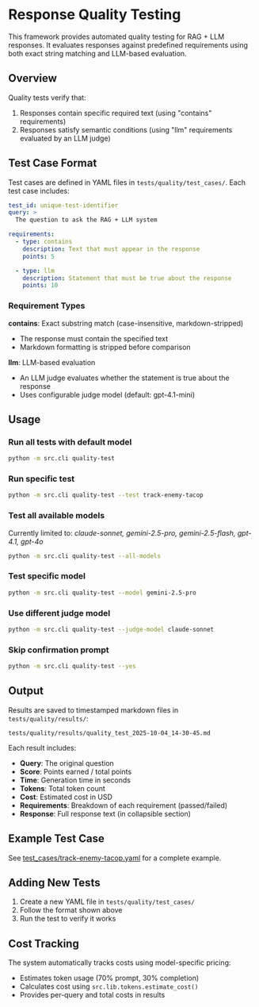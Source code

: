 # Response Quality Testing

This framework provides automated quality testing for RAG + LLM responses. It evaluates responses against predefined requirements using both exact string matching and LLM-based evaluation.

## Overview

Quality tests verify that:
1. Responses contain specific required text (using "contains" requirements)
2. Responses satisfy semantic conditions (using "llm" requirements evaluated by an LLM judge)

## Test Case Format

Test cases are defined in YAML files in `tests/quality/test_cases/`. Each test case includes:

```yaml
test_id: unique-test-identifier
query: >
  The question to ask the RAG + LLM system

requirements:
  - type: contains
    description: Text that must appear in the response
    points: 5

  - type: llm
    description: Statement that must be true about the response
    points: 10
```

### Requirement Types

**contains**: Exact substring match (case-insensitive, markdown-stripped)
- The response must contain the specified text
- Markdown formatting is stripped before comparison

**llm**: LLM-based evaluation
- An LLM judge evaluates whether the statement is true about the response
- Uses configurable judge model (default: gpt-4.1-mini)

## Usage

### Run all tests with default model
```bash
python -m src.cli quality-test
```

### Run specific test
```bash
python -m src.cli quality-test --test track-enemy-tacop
```

### Test all available models
Currently limited to: *claude-sonnet, gemini-2.5-pro, gemini-2.5-flash, gpt-4.1, gpt-4o*
```bash
python -m src.cli quality-test --all-models
```

### Test specific model
```bash
python -m src.cli quality-test --model gemini-2.5-pro
```

### Use different judge model
```bash
python -m src.cli quality-test --judge-model claude-sonnet
```

### Skip confirmation prompt
```bash
python -m src.cli quality-test --yes
```

## Output

Results are saved to timestamped markdown files in `tests/quality/results/`:

```
tests/quality/results/quality_test_2025-10-04_14-30-45.md
```

Each result includes:
- **Query**: The original question
- **Score**: Points earned / total points
- **Time**: Generation time in seconds
- **Tokens**: Total token count
- **Cost**: Estimated cost in USD
- **Requirements**: Breakdown of each requirement (passed/failed)
- **Response**: Full response text (in collapsible section)

## Example Test Case

See [test_cases/track-enemy-tacop.yaml](test_cases/track-enemy-tacop.yaml) for a complete example.

## Adding New Tests

1. Create a new YAML file in `tests/quality/test_cases/`
2. Follow the format shown above
3. Run the test to verify it works

## Cost Tracking

The system automatically tracks costs using model-specific pricing:
- Estimates token usage (70% prompt, 30% completion)
- Calculates cost using `src.lib.tokens.estimate_cost()`
- Provides per-query and total costs in results
